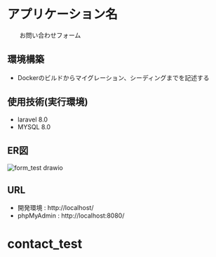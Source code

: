 # アプリケーション名
　　お問い合わせフォーム

## 環境構築
- Dockerのビルドからマイグレーション、シーディングまでを記述する

## 使用技術(実行環境)
- laravel 8.0
- MYSQL 8.0

## ER図
![form_test drawio](https://github.com/user-attachments/assets/cef33682-71b9-4c9c-9100-6835de8a25f2)


## URL
- 開発環境 : http://localhost/
- phpMyAdmin : http://localhost:8080/
# contact_test
